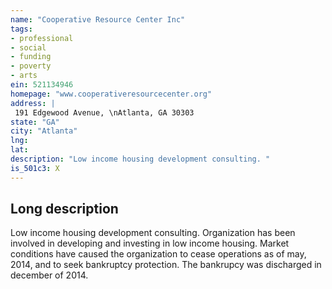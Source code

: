```yaml
---
name: "Cooperative Resource Center Inc"
tags:
- professional
- social
- funding
- poverty
- arts
ein: 521134946
homepage: "www.cooperativeresourcecenter.org"
address: |
 191 Edgewood Avenue, \nAtlanta, GA 30303
state: "GA"
city: "Atlanta"
lng: 
lat: 
description: "Low income housing development consulting. "
is_501c3: X
---
```


## Long description

Low income housing development consulting. Organization has been involved in developing and investing in low income housing. Market conditions have caused the organization to cease operations as of may, 2014, and to seek bankruptcy protection. The bankrupcy was discharged in december of 2014. 
